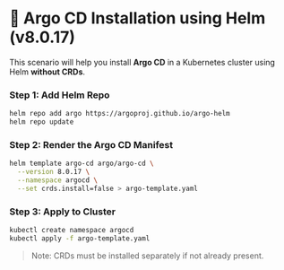 # 🚀 Argo CD Installation using Helm (v8.0.17)

This scenario will help you install **Argo CD** in a Kubernetes cluster using Helm **without CRDs**.

### Step 1: Add Helm Repo

```bash
helm repo add argo https://argoproj.github.io/argo-helm
helm repo update
```

### Step 2: Render the Argo CD Manifest

```bash
helm template argo-cd argo/argo-cd \
  --version 8.0.17 \
  --namespace argocd \
  --set crds.install=false > argo-template.yaml
```

### Step 3: Apply to Cluster

```bash
kubectl create namespace argocd
kubectl apply -f argo-template.yaml
```

> Note: CRDs must be installed separately if not already present.
